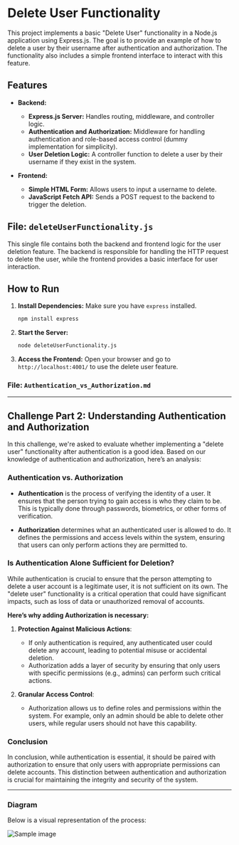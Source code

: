 
# Delete User Functionality

This project implements a basic "Delete User" functionality in a Node.js application using Express.js. The goal is to provide an example of how to delete a user by their username after authentication and authorization. The functionality also includes a simple frontend interface to interact with this feature.

## Features

- **Backend:**
  - **Express.js Server:** Handles routing, middleware, and controller logic.
  - **Authentication and Authorization:** Middleware for handling authentication and role-based access control (dummy implementation for simplicity).
  - **User Deletion Logic:** A controller function to delete a user by their username if they exist in the system.

- **Frontend:**
  - **Simple HTML Form:** Allows users to input a username to delete.
  - **JavaScript Fetch API:** Sends a POST request to the backend to trigger the deletion.

## File: `deleteUserFunctionality.js`

This single file contains both the backend and frontend logic for the user deletion feature. The backend is responsible for handling the HTTP request to delete the user, while the frontend provides a basic interface for user interaction.

## How to Run

1. **Install Dependencies:** Make sure you have `express` installed.
   ```bash
   npm install express
   ```

2. **Start the Server:**
   ```bash
   node deleteUserFunctionality.js
   ```

3. **Access the Frontend:**
   Open your browser and go to `http://localhost:4001/` to use the delete user feature.







### File: `Authentication_vs_Authorization.md`

---

## Challenge Part 2: Understanding Authentication and Authorization

In this challenge, we're asked to evaluate whether implementing a "delete user" functionality after authentication is a good idea. Based on our knowledge of authentication and authorization, here’s an analysis:

### **Authentication vs. Authorization**

- **Authentication** is the process of verifying the identity of a user. It ensures that the person trying to gain access is who they claim to be. This is typically done through passwords, biometrics, or other forms of verification.
  
- **Authorization** determines what an authenticated user is allowed to do. It defines the permissions and access levels within the system, ensuring that users can only perform actions they are permitted to.

### **Is Authentication Alone Sufficient for Deletion?**

While authentication is crucial to ensure that the person attempting to delete a user account is a legitimate user, it is not sufficient on its own. The "delete user" functionality is a critical operation that could have significant impacts, such as loss of data or unauthorized removal of accounts.

**Here’s why adding Authorization is necessary:**

1. **Protection Against Malicious Actions**: 
   - If only authentication is required, any authenticated user could delete any account, leading to potential misuse or accidental deletion.
   - Authorization adds a layer of security by ensuring that only users with specific permissions (e.g., admins) can perform such critical actions.

2. **Granular Access Control**:
   - Authorization allows us to define roles and permissions within the system. For example, only an admin should be able to delete other users, while regular users should not have this capability.

### **Conclusion**

In conclusion, while authentication is essential, it should be paired with authorization to ensure that only users with appropriate permissions can delete accounts. This distinction between authentication and authorization is crucial for maintaining the integrity and security of the system.

---

### Diagram

Below is a visual representation of the process:

![Sample image](../Sample_image.png)
